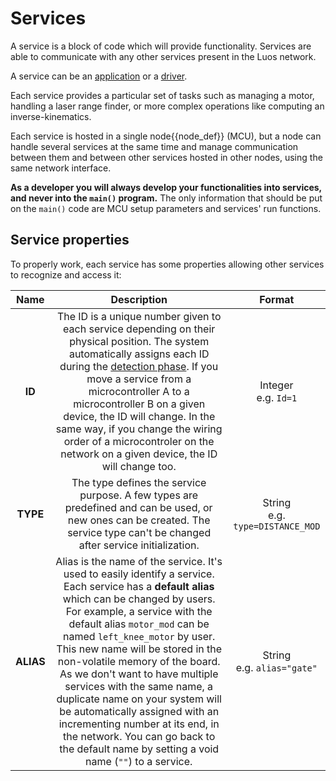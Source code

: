 # Services

A service is a block of code which will provide functionality. Services are able to communicate with any other services present in the Luos network. 

A service can be an [application](./services/create-services.html#apps-guidelines) or a [driver](./services/create-services.html#drivers-guidelines).

Each service provides a particular set of tasks such as managing a motor, handling a laser range finder, or more complex operations like computing an inverse-kinematics.

Each service is hosted in a single <span class="cust_tooltip">node<span class="cust_tooltiptext">{{node_def}}</span></span> (MCU), but a node can handle several services at the same time and manage communication between them and between other services hosted in other nodes, using the same network interface.

**As a developer you will always develop your functionalities into services, and never into the `main()` program.** The only information that should be put on the `main()` code are MCU setup parameters and services' run functions.

## Service properties
To properly work, each service has some properties allowing other services to recognize and access it:

| Name | Description | Format |
| :---: | :---: | :---: |
| **ID** | The ID is a unique number given to each service depending on their physical position. The system automatically assigns each ID during the [detection phase](../overview/general-basics.html#service-detection). If you move a service from a microcontroller A to a microcontroller B on a given device, the ID will change. In the same way, if you change the wiring order of a microcontroler on the network on a given device, the ID will change too. | Integer<br />e.g. `Id=1` |
| **TYPE** | The type defines the service purpose. A few types are predefined and can be used, or new ones can be created. The service type can't be changed after service initialization. | String<br />e.g. `type=DISTANCE_MOD` |
| **ALIAS** | Alias is the name of the service. It's used to easily identify a service. Each service has a **default alias** which can be changed by users. For example, a service with the default alias `motor_mod` can be named `left_knee_motor` by user. This new name will be stored in the non-volatile memory of the board. As we don't want to have multiple services with the same name, a duplicate name on your system will be automatically assigned with an incrementing number at its end, in the network. You can go back to the default name by setting a void name (`""`) to a service. | String<br />e.g. `alias="gate"` |
